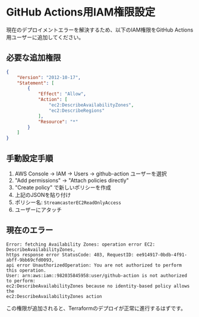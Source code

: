 # GitHub Actions用IAM権限設定

現在のデプロイメントエラーを解決するため、以下のIAM権限をGitHub Actions用ユーザーに追加してください。

## 必要な追加権限

```json
{
    "Version": "2012-10-17",
    "Statement": [
        {
            "Effect": "Allow",
            "Action": [
                "ec2:DescribeAvailabilityZones",
                "ec2:DescribeRegions"
            ],
            "Resource": "*"
        }
    ]
}
```

## 手動設定手順

1. AWS Console → IAM → Users → github-action ユーザーを選択
2. "Add permissions" → "Attach policies directly"
3. "Create policy" で新しいポリシーを作成
4. 上記のJSONを貼り付け
5. ポリシー名: `StreamcasterEC2ReadOnlyAccess`
6. ユーザーにアタッチ

## 現在のエラー

```
Error: fetching Availability Zones: operation error EC2: DescribeAvailabilityZones, 
https response error StatusCode: 403, RequestID: ee914917-0bdb-4f91-abff-9bb69cfd0093, 
api error UnauthorizedOperation: You are not authorized to perform this operation. 
User: arn:aws:iam::982035845958:user/github-action is not authorized to perform: 
ec2:DescribeAvailabilityZones because no identity-based policy allows the 
ec2:DescribeAvailabilityZones action
```

この権限が追加されると、Terraformのデプロイが正常に進行するはずです。